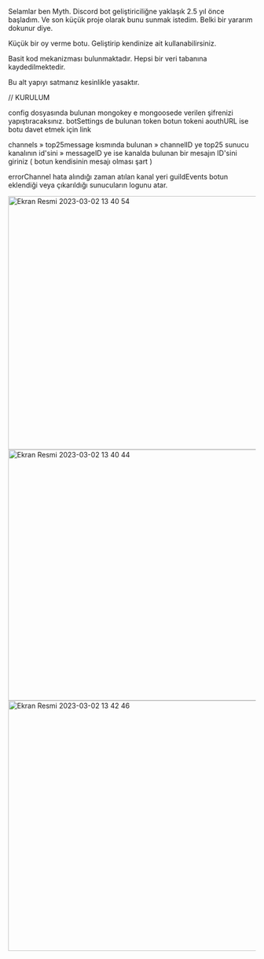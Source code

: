 Selamlar ben Myth. Discord bot geliştiriciliğne yaklaşık 2.5 yıl önce başladım.
Ve son küçük proje olarak bunu sunmak istedim. Belki bir yararım dokunur diye.

Küçük bir oy verme botu. Geliştirip kendinize ait kullanabilirsiniz. 

Basit kod mekanizması bulunmaktadır. Hepsi bir veri tabanına kaydedilmektedir. 

Bu alt yapıyı satmanız kesinlikle yasaktır.

// KURULUM

config dosyasında bulunan mongokey e mongoosede verilen şifrenizi yapıştıracaksınız.
botSettings de bulunan token botun tokeni
aouthURL ise botu davet etmek için link

channels » top25message kısmında bulunan 
» channelID ye top25 sunucu kanalının id'sini 
» messageID ye ise kanalda bulunan bir mesajın ID'sini giriniz ( botun kendisinin mesajı olması şart )

errorChannel hata alındığı zaman atılan kanal yeri
guildEvents botun eklendiği veya çıkarıldığı sunucuların logunu atar.

<img width="515" alt="Ekran Resmi 2023-03-02 13 40 54" src="https://user-images.githubusercontent.com/126017146/222405861-71fc6988-fc04-4a80-bf80-04972553fc5b.png">


<img width="510" alt="Ekran Resmi 2023-03-02 13 40 44" src="https://user-images.githubusercontent.com/126017146/222405931-81d1024f-39cb-4f9e-84aa-5e9c052215e2.png">

<img width="509" alt="Ekran Resmi 2023-03-02 13 42 46" src="https://user-images.githubusercontent.com/126017146/222406048-a6ba34db-35c0-42bc-b65e-f01d4f715ae7.png">

